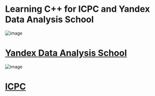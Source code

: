 # Learning С++ for ICPC and Yandex Data Analysis School
![image](https://github.com/Ultraluxe25/Cpp-_for_ICPC_and_Yandex_DAS/assets/86742866/dfc1f062-d593-4042-a404-954bec1292fa)
# [Yandex Data Analysis School](https://shad.yandex.ru)
![image](https://github.com/Ultraluxe25/Cpp-_for_ICPC_and_Yandex_DAS/assets/86742866/8cfcf5e5-d81e-48c1-b305-f49ff0e31c40)
# [ICPC](https://icpc.global)
